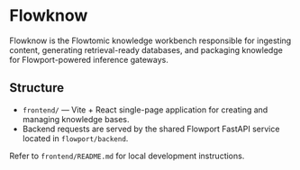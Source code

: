 # Flowknow

Flowknow is the Flowtomic knowledge workbench responsible for ingesting content, generating retrieval-ready databases, and packaging knowledge for Flowport-powered inference gateways.

## Structure

- `frontend/` — Vite + React single-page application for creating and managing knowledge bases.
- Backend requests are served by the shared Flowport FastAPI service located in `flowport/backend`.

Refer to `frontend/README.md` for local development instructions.
